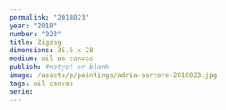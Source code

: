 ```yaml
---
permalink: "2018023"
year: "2018"
number: "023"
title: Zigzag
dimensions: 35.5 x 28
medium: oil on canvas
publish: #notyet or blank
image: /assets/p/paintings/adria-sartore-2018023.jpg
tags: oil canvas
serie:
---
```


